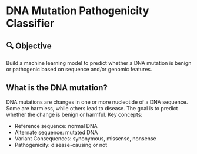 # DNA Mutation Pathogenicity Classifier


## 🔍 Objective
Build a machine learning model to predict whether a DNA mutation is benign or pathogenic based on sequence and/or genomic features.

## What is the DNA mutation?
DNA mutations are changes in one or more nucleotide of a DNA sequence. Some are harmless, while others lead to disease. The goal is to predict whether the change is benign or harmful.
Key concepts:
* Reference sequence: normal DNA
* Alternate sequence: mutated DNA
* Variant Consequences: synonymous, missense, nonsense
* Pathogenicity: disease-causing or not
